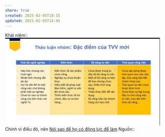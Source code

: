 ```yaml
---
share: true
created: 2025-02-05T10:15
updated: 2025-02-05T14:45
---
```

Khái niệm:: 
![Đặc điểm của TVV mới.png](../../../assets/attachments/%C4%90%E1%BA%B7c%20%C4%91i%E1%BB%83m%20c%E1%BB%A7a%20TVV%20m%E1%BB%9Bi.png)
Chính vì điều đó, nên [Nói sao để họ có động lực để làm](./N%C3%B3i%20sao%20%C4%91%E1%BB%83%20h%E1%BB%8D%20c%C3%B3%20%C4%91%E1%BB%99ng%20l%E1%BB%B1c%20%C4%91%E1%BB%83%20l%C3%A0m.md)
Nguồn:: 
